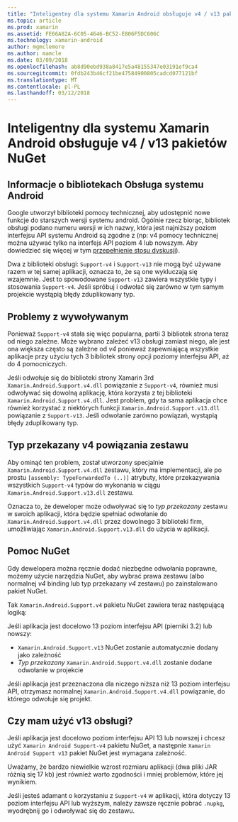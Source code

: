 ```yaml
---
title: "Inteligentny dla systemu Xamarin Android obsługuje v4 / v13 pakietów NuGet"
ms.topic: article
ms.prod: xamarin
ms.assetid: FE66A82A-6C05-4646-BC52-E806F5DC606C
ms.technology: xamarin-android
author: mgmclemore
ms.author: mamcle
ms.date: 03/09/2018
ms.openlocfilehash: ab8d90ebd938a8417e5a48155347e03191ef9ca4
ms.sourcegitcommit: 0fdb243b46cf21be47584900805cadcd077121bf
ms.translationtype: MT
ms.contentlocale: pl-PL
ms.lasthandoff: 03/12/2018
---
```

# <a name="smarter-xamarin-android-support-v4--v13-nuget-packages"></a>Inteligentny dla systemu Xamarin Android obsługuje v4 / v13 pakietów NuGet

## <a name="about-the-android-support-libraries"></a>Informacje o bibliotekach Obsługa systemu Android

Google utworzył biblioteki pomocy technicznej, aby udostępnić nowe funkcje do starszych wersji systemu android. Ogólnie rzecz biorąc, bibliotek obsługi podano numeru wersji w ich nazwy, która jest najniższy poziom interfejsu API systemu Android są zgodne z (np: v4 pomocy technicznej można używać tylko na interfejs API poziom 4 lub nowszym. Aby dowiedzieć się więcej w tym [przepełnienie stosu dyskusji](http://stackoverflow.com/questions/9926403/android-support-package-compatibility-library-use-v4-or-v13)). 

Dwa z biblioteki obsługi: `Support-v4` i `Support-v13` nie mogą być używane razem w tej samej aplikacji, oznacza to, że są one wykluczają się wzajemnie. Jest to spowodowane `Support-v13` zawiera wszystkie typy i stosowania `Support-v4`. Jeśli spróbuj i odwołać się zarówno w tym samym projekcie wystąpią błędy zduplikowany typ.

## <a name="problems-with-referencing"></a>Problemy z wywoływanym

Ponieważ `Support-v4` stała się więc popularna, partii 3 bibliotek strona teraz od niego zależne. Może wybrano zależeć v13 obsługi zamiast niego, ale jest ona większa często są zależne od _v4_ ponieważ zapewniającą wszystkie aplikacje przy użyciu tych 3 bibliotek strony opcji poziomy interfejsu API, aż do 4 pomocniczych.

Jeśli odwołuje się do biblioteki strony Xamarin 3rd `Xamarin.Android.Support.v4.dll` powiązanie z `Support-v4`, również musi odwoływać się dowolną aplikację, która korzysta z tej biblioteki `Xamarin.Android.Support.v4.dll`. Jest problem, gdy ta sama aplikacja chce również korzystać z niektórych funkcji `Xamarin.Android.Support.v13.dll` powiązanie z `Support-v13`. Jeśli odwołanie zarówno powiązań, wystąpią błędy zduplikowany typ.

## <a name="type-forwarded-v4-binding-assembly"></a>Typ przekazany v4 powiązania zestawu

Aby ominąć ten problem, został utworzony specjalnie `Xamarin.Android.Support.v4.dll` zestawu, który ma implementacji, ale po prostu `[assembly: TypeForwardedTo (..)]` atrybuty, które przekazywania wszystkich `Support-v4` typów do wykonania w ciągu `Xamarin.Android.Support.v13.dll` zestawu.

Oznacza to, że deweloper może odwoływać się to _typ przekazany_ zestawu w swoich aplikacji, która będzie spełniać odwołanie do `Xamarin.Android.Support.v4.dll` przez dowolnego 3 biblioteki firm, umożliwiając `Xamarin.Android.Support.v13.dll` do użycia w aplikacji.

## <a name="nuget-assistance"></a>Pomoc NuGet

Gdy dewelopera można ręcznie dodać niezbędne odwołania poprawne, możemy użycie narzędzia NuGet, aby wybrać prawa zestawu (albo normalnej _v4_ binding lub typ przekazany _v4_ zestawu) po zainstalowano pakiet NuGet.

Tak `Xamarin.Android.Support.v4` pakietu NuGet zawiera teraz następującą logiką:

Jeśli aplikacja jest docelowo 13 poziom interfejsu API (pierniki 3.2) lub nowszy:

*   `Xamarin.Android.Support.v13` NuGet zostanie automatycznie dodany jako zależność
*   _Typ przekazany_ `Xamarin.Android.Support.v4.dll` zostanie dodane odwołanie w projekcie

Jeśli aplikacja jest przeznaczona dla niczego niższa niż 13 poziom interfejsu API, otrzymasz normalnej `Xamarin.Android.Support.v4.dll` powiązanie, do którego odwołuje się projekt.

## <a name="do-i-have-to-use-support-v13"></a>Czy mam użyć v13 obsługi?

Jeśli aplikacja jest docelowo poziom interfejsu API 13 lub nowszej i chcesz użyć `Xamarin Android Support-v4` pakietu NuGet, a następnie `Xamarin Android Support v13` pakiet NuGet jest wymagana zależność.

Uważamy, że bardzo niewielkie wzrost rozmiaru aplikacji (dwa pliki JAR różnią się 17 kb) jest również warto zgodności i mniej problemów, które jej wynikiem.

Jeśli jesteś adamant o korzystaniu z `Support-v4` w aplikacji, która dotyczy 13 poziom interfejsu API lub wyższym, należy zawsze ręcznie pobrać `.nupkg`, wyodrębnij go i odwoływać się do zestawu.
